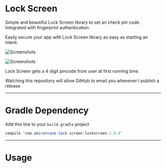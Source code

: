 # Lock Screen

Simple and beautiful Lock Screen library to set an check pin code. Integrated with fingerprint authentication.

Easily secure your app with Lock Screen library as easy as starting an intent. 

![Screenshots](https://github.com/amirarcane/lock-screen/blob/master/demo/set.gif)

![Screenshots](https://github.com/amirarcane/lock-screen/blob/master/demo/check.gif) 

Lock Screen gets a 4 digit pincode from user at first running time.

Watching this repository will allow GitHub to email you whenever I publish a release.

---
# Gradle Dependency

Add this line to your `build.gradle` project

```java
compile 'com.amirarcane.lock-screen:lockscreen:1.0.0'
```
---
# Usage

<!-- Just add these lines to your class, that's it. -->

<!-- ```java -->
<!-- RecentImages recentImages = new RecentImages(); -->
<!-- ImageAdapter adapter = recentImages.getAdapter(MainActivity.this); -->
<!-- ``` -->
<!-- `recentImages.getAdapter()` method returns an adapter that you can easily set it as your gridView adapter. By default it returns device pictures based on `Date_Taken` and `Descending` order, for changing them see [Customization](https://github.com/amirarcane/recent-images/#customization) -->

<!-- Use `recentImages.cleanupCache()` to clean the cache. -->
<!-- It removes all the callbacks from the drawables stored in the memory cache. -->
<!-- This method must be called from the onDestroy() method of any activity using the cached drawables. -->
<!-- Failure to do so will result in the entire activity being leaked. -->

<!-- You can use regular gridView but if you want to use it exactly like above picture you need horizontal gridView. -->
<!-- I used jess-anders/two-way-gridView in this library. All you have to do is set below code in your xml instead of regular gridView: -->

<!-- ```xml -->

<!-- ``` -->
<!-- --- -->
<!-- # Customization -->

<!-- RecentImages class contains some methods for customization: -->

<!-- `getAdapter(Context context)` default method to get adapter -->

<!-- `getAdapter(Context context, String columns, String sort)` parameter columns filters device images base on date, name, id and etc. parameter sort will sort them based on `Desecnding` or `Ascending` order -->

<!-- `setDrawable(int drawable)` to use an image from you drawable folder before loading of images -->

<!-- `setHeight(int height)` to set images height (in dp) -->

<!-- `setWidth(int width)` to set images width (in dp) -->

<!-- `setPadding(int padding)` to set images padding (in dp) -->

<!-- `setSize(int size)` to set quality of thumbnail images (values are 1, 2, 3, 4. 1 means best quality and high resolution and 4 means least quality an low resolution) -->

<!-- Here is an example: -->

<!-- ```java -->
<!-- RecentImages recentImages = new RecentImages(); -->
<!-- ri.setHeight(70); -->
<!-- ri.setWidth(70); -->
<!-- ImageAdapter adapter = recentImages.getAdapter(MainActivity.this, ri.LATITUDE, ri.ASCENDING); -->
<!-- gridView.setAdapter(adapter); -->
<!-- ``` -->

<!-- --- -->

